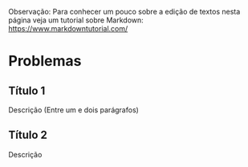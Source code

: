 Observação: Para conhecer um pouco sobre a edição de textos nesta página veja um tutorial sobre Markdown: https://www.markdowntutorial.com/  


# Problemas 


## Título 1  

Descrição (Entre um e dois parágrafos)

## Título 2 

Descrição 
